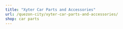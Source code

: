 ```yaml
---
title: "Xyter Car Parts and Accessories"
url: /quezon-city/xyter-car-parts-and-accessories/
shop: car parts
---
```

